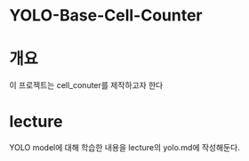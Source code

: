 # YOLO-Base-Cell-Counter
# 개요
이 프로젝트는 cell_conuter를 제작하고자 한다

# lecture
YOLO model에 대해 학습한 내용을 lecture의 yolo.md에 작성해둔다.
